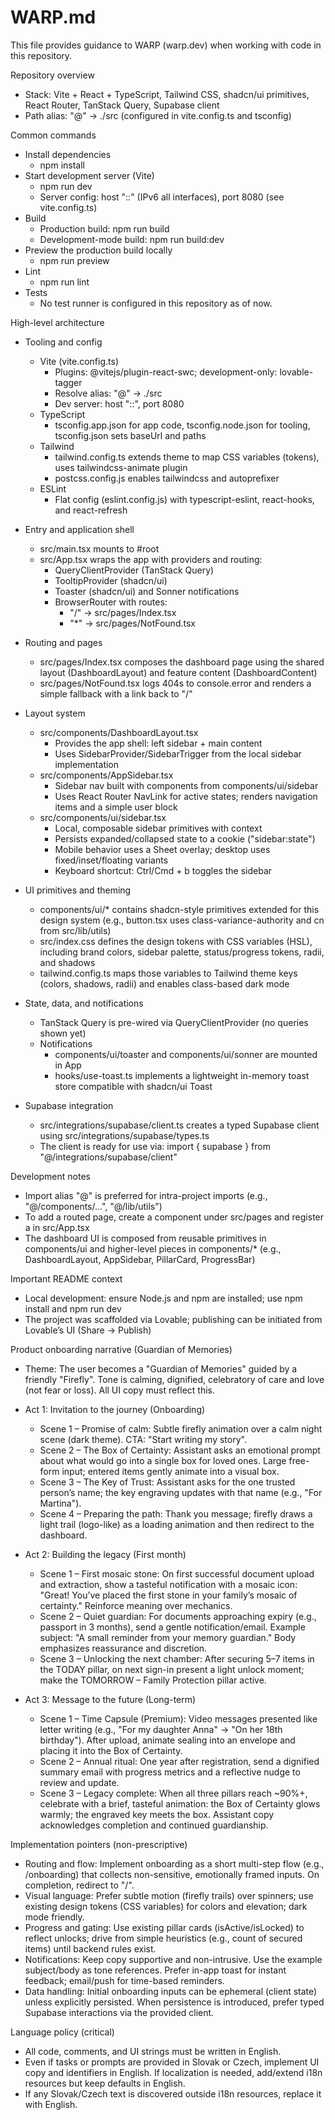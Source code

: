# WARP.md

This file provides guidance to WARP (warp.dev) when working with code in this repository.

Repository overview
- Stack: Vite + React + TypeScript, Tailwind CSS, shadcn/ui primitives, React Router, TanStack Query, Supabase client
- Path alias: "@" -> ./src (configured in vite.config.ts and tsconfig)

Common commands
- Install dependencies
  - npm install
- Start development server (Vite)
  - npm run dev
  - Server config: host "::" (IPv6 all interfaces), port 8080 (see vite.config.ts)
- Build
  - Production build: npm run build
  - Development-mode build: npm run build:dev
- Preview the production build locally
  - npm run preview
- Lint
  - npm run lint
- Tests
  - No test runner is configured in this repository as of now.

High-level architecture
- Tooling and config
  - Vite (vite.config.ts)
    - Plugins: @vitejs/plugin-react-swc; development-only: lovable-tagger
    - Resolve alias: "@" -> ./src
    - Dev server: host "::", port 8080
  - TypeScript
    - tsconfig.app.json for app code, tsconfig.node.json for tooling, tsconfig.json sets baseUrl and paths
  - Tailwind
    - tailwind.config.ts extends theme to map CSS variables (tokens), uses tailwindcss-animate plugin
    - postcss.config.js enables tailwindcss and autoprefixer
  - ESLint
    - Flat config (eslint.config.js) with typescript-eslint, react-hooks, and react-refresh

- Entry and application shell
  - src/main.tsx mounts <App /> to #root
  - src/App.tsx wraps the app with providers and routing:
    - QueryClientProvider (TanStack Query)
    - TooltipProvider (shadcn/ui)
    - Toaster (shadcn/ui) and Sonner notifications
    - BrowserRouter with routes:
      - "/" -> src/pages/Index.tsx
      - "*" -> src/pages/NotFound.tsx

- Routing and pages
  - src/pages/Index.tsx composes the dashboard page using the shared layout (DashboardLayout) and feature content (DashboardContent)
  - src/pages/NotFound.tsx logs 404s to console.error and renders a simple fallback with a link back to "/"

- Layout system
  - src/components/DashboardLayout.tsx
    - Provides the app shell: left sidebar + main content
    - Uses SidebarProvider/SidebarTrigger from the local sidebar implementation
  - src/components/AppSidebar.tsx
    - Sidebar nav built with components from components/ui/sidebar
    - Uses React Router NavLink for active states; renders navigation items and a simple user block
  - src/components/ui/sidebar.tsx
    - Local, composable sidebar primitives with context
    - Persists expanded/collapsed state to a cookie ("sidebar:state")
    - Mobile behavior uses a Sheet overlay; desktop uses fixed/inset/floating variants
    - Keyboard shortcut: Ctrl/Cmd + b toggles the sidebar

- UI primitives and theming
  - components/ui/* contains shadcn-style primitives extended for this design system (e.g., button.tsx uses class-variance-authority and cn from src/lib/utils)
  - src/index.css defines the design tokens with CSS variables (HSL), including brand colors, sidebar palette, status/progress tokens, radii, and shadows
  - tailwind.config.ts maps those variables to Tailwind theme keys (colors, shadows, radii) and enables class-based dark mode

- State, data, and notifications
  - TanStack Query is pre-wired via QueryClientProvider (no queries shown yet)
  - Notifications
    - components/ui/toaster and components/ui/sonner are mounted in App
    - hooks/use-toast.ts implements a lightweight in-memory toast store compatible with shadcn/ui Toast

- Supabase integration
  - src/integrations/supabase/client.ts creates a typed Supabase client using src/integrations/supabase/types.ts
  - The client is ready for use via: import { supabase } from "@/integrations/supabase/client"

Development notes
- Import alias "@" is preferred for intra-project imports (e.g., "@/components/...", "@/lib/utils")
- To add a routed page, create a component under src/pages and register a <Route> in src/App.tsx
- The dashboard UI is composed from reusable primitives in components/ui and higher-level pieces in components/* (e.g., DashboardLayout, AppSidebar, PillarCard, ProgressBar)

Important README context
- Local development: ensure Node.js and npm are installed; use npm install and npm run dev
- The project was scaffolded via Lovable; publishing can be initiated from Lovable’s UI (Share -> Publish)

Product onboarding narrative (Guardian of Memories)
- Theme: The user becomes a "Guardian of Memories" guided by a friendly "Firefly". Tone is calming, dignified, celebratory of care and love (not fear or loss). All UI copy must reflect this.

- Act 1: Invitation to the journey (Onboarding)
  - Scene 1 – Promise of calm: Subtle firefly animation over a calm night scene (dark theme). CTA: "Start writing my story".
  - Scene 2 – The Box of Certainty: Assistant asks an emotional prompt about what would go into a single box for loved ones. Large free-form input; entered items gently animate into a visual box.
  - Scene 3 – The Key of Trust: Assistant asks for the one trusted person’s name; the key engraving updates with that name (e.g., "For Martina").
  - Scene 4 – Preparing the path: Thank you message; firefly draws a light trail (logo-like) as a loading animation and then redirect to the dashboard.

- Act 2: Building the legacy (First month)
  - Scene 1 – First mosaic stone: On first successful document upload and extraction, show a tasteful notification with a mosaic icon: "Great! You’ve placed the first stone in your family’s mosaic of certainty." Reinforce meaning over mechanics.
  - Scene 2 – Quiet guardian: For documents approaching expiry (e.g., passport in 3 months), send a gentle notification/email. Example subject: "A small reminder from your memory guardian." Body emphasizes reassurance and discretion.
  - Scene 3 – Unlocking the next chamber: After securing 5–7 items in the TODAY pillar, on next sign-in present a light unlock moment; make the TOMORROW – Family Protection pillar active.

- Act 3: Message to the future (Long-term)
  - Scene 1 – Time Capsule (Premium): Video messages presented like letter writing (e.g., "For my daughter Anna" → "On her 18th birthday"). After upload, animate sealing into an envelope and placing it into the Box of Certainty.
  - Scene 2 – Annual ritual: One year after registration, send a dignified summary email with progress metrics and a reflective nudge to review and update.
  - Scene 3 – Legacy complete: When all three pillars reach ~90%+, celebrate with a brief, tasteful animation: the Box of Certainty glows warmly; the engraved key meets the box. Assistant copy acknowledges completion and continued guardianship.

Implementation pointers (non-prescriptive)
- Routing and flow: Implement onboarding as a short multi-step flow (e.g., /onboarding) that collects non-sensitive, emotionally framed inputs. On completion, redirect to "/".
- Visual language: Prefer subtle motion (firefly trails) over spinners; use existing design tokens (CSS variables) for colors and elevation; dark mode friendly.
- Progress and gating: Use existing pillar cards (isActive/isLocked) to reflect unlocks; drive from simple heuristics (e.g., count of secured items) until backend rules exist.
- Notifications: Keep copy supportive and non-intrusive. Use the example subject/body as tone references. Prefer in-app toast for instant feedback; email/push for time-based reminders.
- Data handling: Initial onboarding inputs can be ephemeral (client state) unless explicitly persisted. When persistence is introduced, prefer typed Supabase interactions via the provided client.

Language policy (critical)
- All code, comments, and UI strings must be written in English.
- Even if tasks or prompts are provided in Slovak or Czech, implement UI copy and identifiers in English. If localization is needed, add/extend i18n resources but keep defaults in English.
- If any Slovak/Czech text is discovered outside i18n resources, replace it with English.

